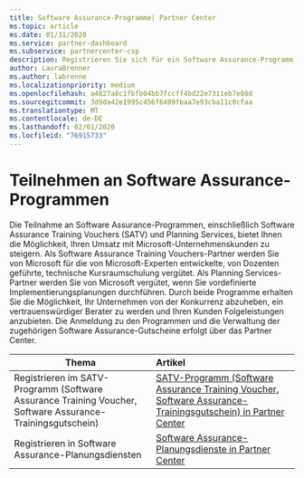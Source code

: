 ```yaml
---
title: Software Assurance-Programme| Partner Center
ms.topic: article
ms.date: 01/31/2020
ms.service: partner-dashboard
ms.subservice: partnercenter-csp
description: Registrieren Sie sich für ein Software Assurance-Programm, um Geschäftskunden zu entwickeln und für Unternehmenskunden Schulungen und Planung zu bieten.
author: LauraBrenner
ms.author: labrenne
ms.localizationpriority: medium
ms.openlocfilehash: a4827a8c1fbfb04bb7fccff4bd22e7311eb7e08d
ms.sourcegitcommit: 3d9da42e1995c456f6409fbaa7e93cba11c0cfaa
ms.translationtype: MT
ms.contentlocale: de-DE
ms.lasthandoff: 02/01/2020
ms.locfileid: "76915733"
---
```

# <a name="participate-in-software-assurance-programs"></a>Teilnehmen an Software Assurance-Programmen

Die Teilnahme an Software Assurance-Programmen, einschließlich Software Assurance Training Vouchers (SATV) und Planning Services, bietet Ihnen die Möglichkeit, Ihren Umsatz mit Microsoft-Unternehmenskunden zu steigern. Als Software Assurance Training Vouchers-Partner werden Sie von Microsoft für die von Microsoft-Experten entwickelte, von Dozenten geführte, technische Kursraumschulung vergütet. Als Planning Services-Partner werden Sie von Microsoft vergütet, wenn Sie vordefinierte Implementierungsplanungen durchführen. Durch beide Programme erhalten Sie die Möglichkeit, Ihr Unternehmen von der Konkurrenz abzuheben, ein vertrauenswürdiger Berater zu werden und Ihren Kunden Folgeleistungen anzubieten. Die Anmeldung zu den Programmen und die Verwaltung der zugehörigen Software Assurance-Gutscheine erfolgt über das Partner Center.

|**Thema**   |**Artikel**   |
|--------------------------|:------------------|
|Registrieren im SATV-Programm (Software Assurance Training Voucher, Software Assurance-Trainingsgutschein)|[SATV-Programm (Software Assurance Training Voucher, Software Assurance-Trainingsgutschein) in Partner Center](software-assurance-satv.md)|
|Registrieren in Software Assurance-Planungsdiensten|[Software Assurance-Planungsdienste in Partner Center](software-assurance-dps.md) |